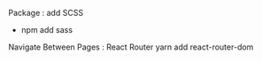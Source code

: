 Package : 
add SCSS 
- npm add sass

Navigate Between Pages : React Router
yarn add react-router-dom